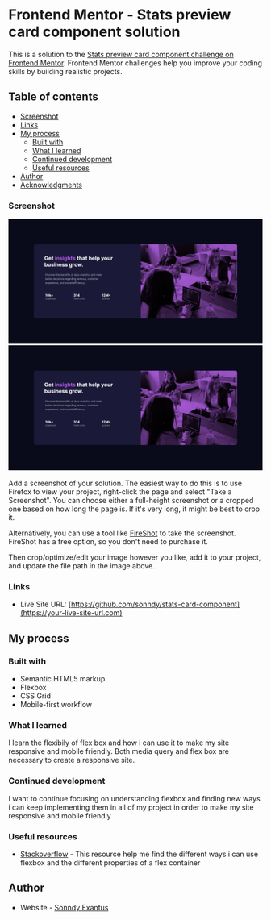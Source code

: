 # Frontend Mentor - Stats preview card component solution

This is a solution to the [Stats preview card component challenge on Frontend Mentor](https://www.frontendmentor.io/challenges/stats-preview-card-component-8JqbgoU62). Frontend Mentor challenges help you improve your coding skills by building realistic projects. 

## Table of contents

  - [Screenshot](#screenshot)
  - [Links](#links)
- [My process](#my-process)
  - [Built with](#built-with)
  - [What I learned](#what-i-learned)
  - [Continued development](#continued-development)
  - [Useful resources](#useful-resources)
- [Author](#author)
- [Acknowledgments](#acknowledgments)


### Screenshot

![](images/Stats%20preview%20card%20component%20desktop.png)
![](images/Stats%20preview%20card%20component%20desktop.png)

Add a screenshot of your solution. The easiest way to do this is to use Firefox to view your project, right-click the page and select "Take a Screenshot". You can choose either a full-height screenshot or a cropped one based on how long the page is. If it's very long, it might be best to crop it.

Alternatively, you can use a tool like [FireShot](https://getfireshot.com/) to take the screenshot. FireShot has a free option, so you don't need to purchase it. 

Then crop/optimize/edit your image however you like, add it to your project, and update the file path in the image above.


### Links

- Live Site URL: [https://github.com/sonndy/stats-card-component](https://your-live-site-url.com)

## My process

### Built with

- Semantic HTML5 markup
- Flexbox
- CSS Grid
- Mobile-first workflow


### What I learned

I learn the flexibily of flex box and how i can use it to make my site responsive and mobile friendly.
Both media query and flex box are necessary to create a responsive site.


### Continued development

I want to continue focusing on understanding flexbox and finding new ways i can keep implementing them in all of my project in order to make my site responsive and mobile friendly


### Useful resources

- [Stackoverflow](https://stackoverflow.com) - This resource help me find the different ways i can use flexbox and the different properties of a flex container



## Author

- Website - [Sonndy Exantus](https://https://github.com/sonndy/stats-card-component)

